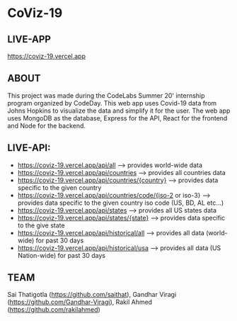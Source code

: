 # CoViz-19

## LIVE-APP

https://coviz-19.vercel.app

## ABOUT

This project was made during the CodeLabs Summer 20' internship program organized by CodeDay. This web app uses Covid-19 data from Johns Hopkins to visualize the data and simplify it for the user. The web app uses MongoDB as the database, Express for the API, React for the frontend and Node for the backend.

## LIVE-API:

- https://coviz-19.vercel.app/api/all --> provides world-wide data
- https://coviz-19.vercel.app/api/countries --> provides all countries data
- https://coviz-19.vercel.app/api/countries/{country} --> provides data specific to the given country
- https://coviz-19.vercel.app/api/countries/code/{iso-2 or iso-3} --> provides data specific to the given country iso code (US, BD, AL etc...)
- https://coviz-19.vercel.app/api/states --> provides all US states data
- https://coviz-19.vercel.app/api/states/{state} --> provides data specific to the give state
- https://coviz-19.vercel.app/api/historical/all --> provides all data (world-wide) for past 30 days
- https://coviz-19.vercel.app/api/historical/usa --> provides all data (US Nation-wide) for past 30 days

## TEAM

Sai Thatigotla (https://github.com/saithat), Gandhar Viragi (https://github.com/Gandhar-Viragi), Rakil Ahmed (https://github.com/rakilahmed)
